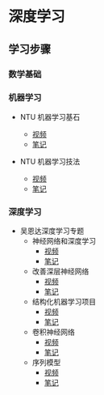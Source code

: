 #  深度学习
## 学习步骤
### 数学基础

### 机器学习

- NTU 机器学习基石
  - [视频](https://www.youtube.com/watch?v=nQvpFSMPhr0&list=PLXVfgk9fNX2I7tB6oIINGBmW50rrmFTqf)
  - [笔记](/note/MLF/README.md) 

- NTU 机器学习技法
  - [视频](https://www.youtube.com/watch?v=A-GxGCCAIrg&list=PLXVfgk9fNX2IQOYPmqjqWsNUFl2kpk1U2)
  - [笔记](/note/MLT/README.md) 
  
### 深度学习
 - 吴恩达深度学习专题
    - 神经网络和深度学习 
      - [视频](https://mooc.study.163.com/course/2001281002#/info)
      - [笔记](/note/DL01/README.md) 
    - 改善深层神经网络 
      - [视频](https://mooc.study.163.com/course/2001281003#/info)
      - [笔记](/note/DL02/README.md) 
    - 结构化机器学习项目 
      - [视频](https://mooc.study.163.com/course/2001280004#/info)
      - [笔记](/note/DL03/README.md) 
    - 卷积神经网络
      - [视频](https://mooc.study.163.com/course/2001281004#/info)
      - [笔记](/note/DL04/README.md) 
    - 序列模型 
      - [视频](https://mooc.study.163.com/course/2001280005#/info)
      - [笔记](/note/DL05/README.md) 
